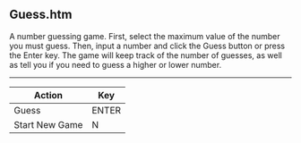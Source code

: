 Guess.htm
---------

A number guessing game. First, select the maximum value of the number you must guess. Then, input a number and click the Guess button or press the Enter key. The game will keep track of the number of guesses, as well as tell you if you need to guess a higher or lower number.

---

Action         | Key
---------------|------
Guess          | ENTER
Start New Game | N
